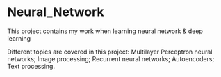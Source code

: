 # Neural_Network

This project contains my work when learning neural network & deep learning

Different topics are covered in this project:
  Multilayer Perceptron neural networks;
  Image processing;
  Recurrent neural networks;
  Autoencoders;
  Text processing.
